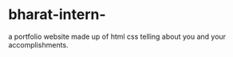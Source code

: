 # bharat-intern-
a portfolio website made up of html css telling about you and your accomplishments.
